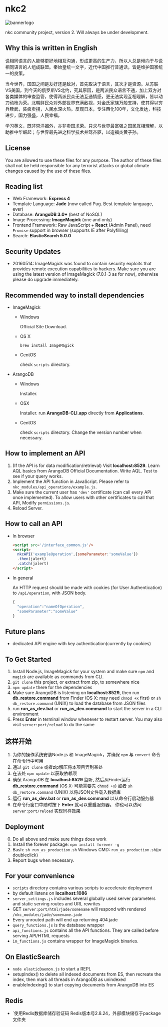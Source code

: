 # nkc2

![bannerlogo](/resources/site_specific/kclogo_umaru1_nc.png)

nkc community project, version 2.
Will always be under development.


## Why this is written in English

说相同语言的人能够更好地相互沟通，形成更高的生产力，所以人总是倾向于与说相同语言的人组成联盟。秦始皇统一文字，近代中国推行普通话，皆是维护国家统一的良策。

当今世界，国国之间是友好还是敌对，首先取决于语言，其次才是资源。从苏联VS美国，到今天的俄罗斯VS北约，究其原因，是两派民众语言不通，加上双方对各类媒体的审查监管，使得两派民众无法互通情感，更无法实现互相理解，皆以动刀动枪为荣。北朝鲜民众对外部世界充满敌视，对金氏家族万般支持，使其得以穷兵黩武，装疯卖拐，人民水深火热。反观日本，专注西化100年，文化发达，科技进步，国力强盛，人民幸福。

学习英文，既非崇洋媚外，亦非卖国求荣。只求与世界最富强之国民互相理解，以助推中华崛起；与世界最先进之科学技术并驾齐驱，以造福炎黄子孙。

## License

You are allowed to use these files for any purpose.
The author of these files shall not be held responsible for any terrorist attacks or global climate changes caused by the use of these files.

## Reading list
- Web Framework: **Express 4**
- Template Language: **Jade** (now called Pug. Best template language, ever)
- Database: **ArangoDB 3.0+** (best of NoSQL)
- Image Processing: **ImageMagick** (one and only)
- Frontend Framework: Raw JavaScript + **React** (Admin Panel), need `Promise` support in browser (supports IE after Polyfilling)
- Search: **ElasticSearch 5.0.0**

## Security Updates

- 20160514: ImageMagick was found to contain security exploits that provides
  remote execution capabilities to hackers.
  Make sure you are using the latest version of ImageMagick (7.0.1-3 as for now), otherwise please do upgrade immediately.

## Recommended way to install dependencies
- ImageMagick
  - Windows

    Official Site Download.
  - OS X

    `brew install ImageMagick`
  - CentOS

    check `scripts` directory.

- ArangoDB
  - Windows

    Installer.
  - OSX

    Installer. run **ArangoDB-CLI.app** directly from **Applications**.
  - CentOS

    check `scripts` directory. Change the version number when necessary.


## How to implement an API

1. (If the API is for data modification/retrieval) Visit __localhost:8529__. Learn AQL basics from ArangoDB Official Documentation. Write AQL. Test to see if your query works.
2. Implement the API function in JavaScript. Please refer to `nkc_modules/api_operations/example.js`.
3. Make sure the current user has `'dev'` certificate (can call every API once implemented). To allow users with other certificates to call that API, Modify `permissions.js`.
4. Reload Server.

## How to call an API
- In browser
  ````html
  <script src='/interface_common.js'/>
  <script>
    nkcAPI('exampleOperation',{someParameter:'someValue'})
    .then(jalert)
    .catch(jalert)
  </script>
  ````

- In general

  An HTTP request should be made with cookies (for User Authentication) to `/api/operation`, with JSON body.
  ````javascript
  {
    "operation":"nameOfOperation",
    "someParameter":"someValue"
  }
  ````

## Future plans
- dedicated API engine with key authentication(currently by cookies)

## To Get Started
1. Install Node.js, ImageMagick for your system and make sure `npm` and `magick` are available as commands from CLI.
2. `git clone` this project, or extract from zip, to somewhere nice
3. `npm update` there for the dependencies
4. Make sure ArangoDB is listening on __localhost:8529__, then run __db_restore.command__ from Finder (OS X: may need `chmod +x` first) or `sh db_restore.command` (UNIX) to load the database from JSON files
5. run __run_as_dev.bat__ or __run_as_dev.command__ to start the server in a CLI environment
6. Press **Enter** in terminal window whenever to restart server. You may also visit `server:port/reload` to do the same


## 这样开始
1. 为你的操作系统安装Node.js 和 ImageMagick，并确保 `npm` 与 `convert` 命令在命令行中可用
2. 通过 `git clone` 或者zip解压将本项目弄到某处
3. 在该处 `npm update` 以获取依赖项
4. 确保 ArangoDB 在 __localhost:8529__ 监听, 然后从Finder运行 __db_restore.command__ (OS X: 可能需要先 `chmod +x`) 或者 `sh db_restore.command` (UNIX) 以将JSON文件载入数据库
5. 运行 __run_as_dev.bat__ or __run_as_dev.command__ 以从命令行启动服务器
6. 在命令行窗口中随时按下 **Enter** 就可以重启服务器。 你也可以访问 `server:port/reload` 实现同样效果

## Deployment
0. Do all above and make sure things does work
1. Install the forever package: `npm install forever -g`
2. Bash: `sh run_as_production.sh` Windows CMD: `run_as_production.sh`(or doubleclick)
3. Report bugs when necessary.

## For your convenience
- `scripts` directory contains various scripts to accelerate deployment
- by default listens on __localhost:1086__
- `server_settings.js` includes several globally used server parameters and static serving routes and URL rewrites
- GET `server:port/html/jade/somename` will respond with rendered `/nkc_modules/jade/somename.jade`
- Every unrouted path will end up returning 404.jade
- `query_functions.js` is the database wrapper
- `api_functions.js` contains all the API functions. They are called before serving API/HTML requests
- `im_functions.js` contains wrapper for ImageMagick binaries.

## On ElasticSearch
- `node elasticDaemon.js` to start a REPL
- setupIndex() to delete all indexed documents from ES, then recreate the index, then mark all threads in ArangoDB as unindexed
- enableIndexing() to start copying documents from ArangoDB into ES

## Redis
- `使用Redis数据库储存验证码 Redis版本号2.8.24，外部模块储存于package文件夹
